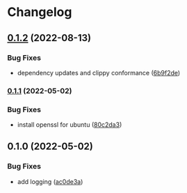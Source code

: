 # Changelog

## [0.1.2](https://github.com/daniel-white/twist/compare/v0.1.1...v0.1.2) (2022-08-13)


### Bug Fixes

* dependency updates and clippy conformance ([6b9f2de](https://github.com/daniel-white/twist/commit/6b9f2dee8b3f7d0b055ba3d11e095723557622dd))

### [0.1.1](https://github.com/daniel-white/twist/compare/v0.1.0...v0.1.1) (2022-05-02)


### Bug Fixes

* install openssl for ubuntu ([80c2da3](https://github.com/daniel-white/twist/commit/80c2da3b4ea4d751eaca3d058078eb03a1195223))

## 0.1.0 (2022-05-02)


### Bug Fixes

* add logging ([ac0de3a](https://github.com/daniel-white/twist/commit/ac0de3a62002da41e0880cb0b2b7a3faf567c1ac))
